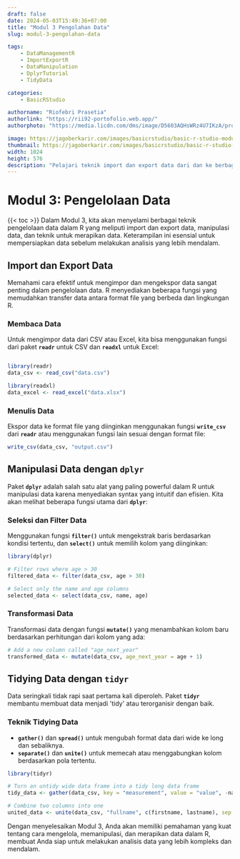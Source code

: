 ```yaml
---
draft: false
date: 2024-05-03T15:49:36+07:00
title: "Modul 3 Pengolahan Data"
slug: modul-3-pengolahan-data

tags:
    - DataManagementR
    - ImportExportR
    - DataManipulation
    - DplyrTutorial
    - TidyData

categories:
    - BasicRStudio

authorname: "Riofebri Prasetia"
authorlink: "https://rii92-portofolio.web.app/"
authorphoto: "https://media.licdn.com/dms/image/D5603AQHsWRz4U7IKzA/profile-displayphoto-shrink_200_200/0/1690182368248?e=1718841600&v=beta&t=UrTxqBd5G0GRg7UsKkoxTP99WK_An-NJpp4Nu2RXlO8"

image: https://jagoberkarir.com/images/basicrstudio/basic-r-studio-modul-3.jpg
thumbnail: https://jagoberkarir.com/images/basicrstudio/basic-r-studio-modul-3.jpg
width: 1024
height: 576
description: "Pelajari teknik import dan export data dari dan ke berbagai format file seperti CSV dan Excel, serta cara menggunakan paket dplyr dan tidyr untuk manipulasi dan persiapan data yang efisien."
---
```

# **Modul 3: Pengelolaan Data**
{{< toc >}}
Dalam Modul 3, kita akan menyelami berbagai teknik pengelolaan data dalam R yang meliputi import dan export data, manipulasi data, dan teknik untuk merapikan data. Keterampilan ini esensial untuk mempersiapkan data sebelum melakukan analisis yang lebih mendalam.

## **Import dan Export Data**

Memahami cara efektif untuk mengimpor dan mengekspor data sangat penting dalam pengelolaan data. R menyediakan beberapa fungsi yang memudahkan transfer data antara format file yang berbeda dan lingkungan R.

### **Membaca Data**

Untuk mengimpor data dari CSV atau Excel, kita bisa menggunakan fungsi dari paket **`readr`** untuk CSV dan **`readxl`** untuk Excel:

```r

library(readr)
data_csv <- read_csv("data.csv")

library(readxl)
data_excel <- read_excel("data.xlsx")

```

### **Menulis Data**

Ekspor data ke format file yang diinginkan menggunakan fungsi **`write_csv`** dari **`readr`** atau menggunakan fungsi lain sesuai dengan format file:

```r
write_csv(data_csv, "output.csv")

```

## **Manipulasi Data dengan `dplyr`**

Paket **`dplyr`** adalah salah satu alat yang paling powerful dalam R untuk manipulasi data karena menyediakan syntax yang intuitif dan efisien. Kita akan melihat beberapa fungsi utama dari **`dplyr`**:

### **Seleksi dan Filter Data**

Menggunakan fungsi **`filter()`** untuk mengekstrak baris berdasarkan kondisi tertentu, dan **`select()`** untuk memilih kolom yang diinginkan:

```r
library(dplyr)

# Filter rows where age > 30
filtered_data <- filter(data_csv, age > 30)

# Select only the name and age columns
selected_data <- select(data_csv, name, age)

```

### **Transformasi Data**

Transformasi data dengan fungsi **`mutate()`** yang menambahkan kolom baru berdasarkan perhitungan dari kolom yang ada:

```r
# Add a new column called "age_next_year"
transformed_data <- mutate(data_csv, age_next_year = age + 1)

```

## **Tidying Data dengan `tidyr`**

Data seringkali tidak rapi saat pertama kali diperoleh. Paket **`tidyr`** membantu membuat data menjadi 'tidy' atau terorganisir dengan baik.

### **Teknik Tidying Data**

- **`gather()`** dan **`spread()`** untuk mengubah format data dari wide ke long dan sebaliknya.
- **`separate()`** dan **`unite()`** untuk memecah atau menggabungkan kolom berdasarkan pola tertentu.

```r
library(tidyr)

# Turn an untidy wide data frame into a tidy long data frame
tidy_data <- gather(data_csv, key = "measurement", value = "value", -name)

# Combine two columns into one
united_data <- unite(data_csv, "fullname", c(firstname, lastname), sep = " ")

```

Dengan menyelesaikan Modul 3, Anda akan memiliki pemahaman yang kuat tentang cara mengelola, memanipulasi, dan merapikan data dalam R, membuat Anda siap untuk melakukan analisis data yang lebih kompleks dan mendalam.